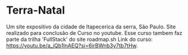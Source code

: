 # Terra-Natal
Um site expositivo da cidade de Itapecerica da serra, São Paulo.
Site realizado para conclusão de Curso no youtube. Esse curso tambem faz parte da trilha 'FullStack' do site roadmap.sh
Link do curso: https://youtu.be/a_iQb1lnAEQ?si=6irBWnb3y7tb7tHw.
